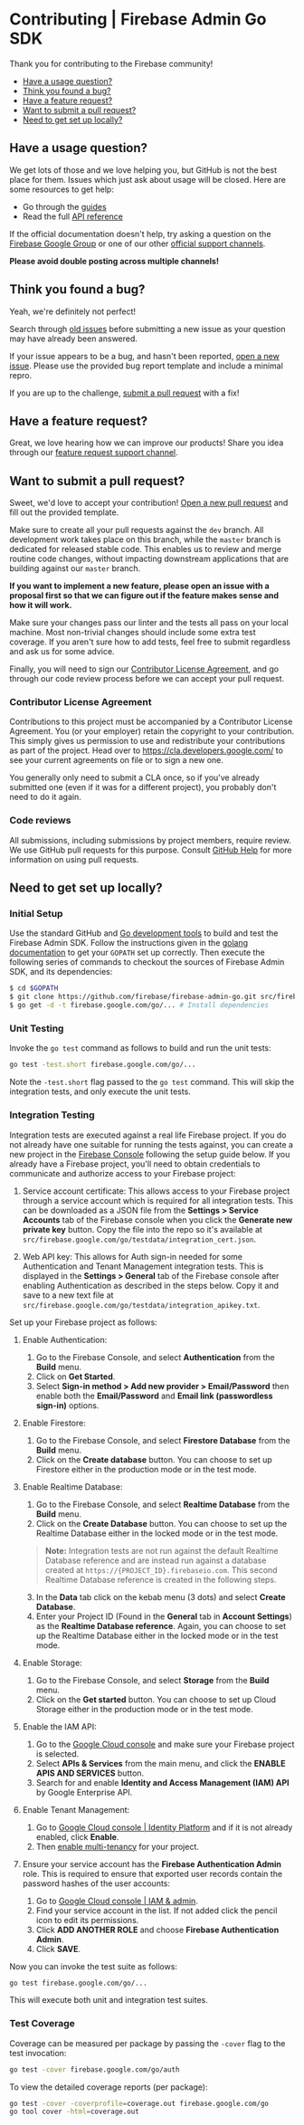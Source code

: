 # Contributing | Firebase Admin Go SDK

Thank you for contributing to the Firebase community!

 - [Have a usage question?](#question)
 - [Think you found a bug?](#issue)
 - [Have a feature request?](#feature)
 - [Want to submit a pull request?](#submit)
 - [Need to get set up locally?](#local-setup)


## <a name="question"></a>Have a usage question?

We get lots of those and we love helping you, but GitHub is not the best place for them. Issues
which just ask about usage will be closed. Here are some resources to get help:

- Go through the [guides](https://firebase.google.com/docs/admin/setup/)
- Read the full [API reference](https://godoc.org/firebase.google.com/go)

If the official documentation doesn't help, try asking a question on the
[Firebase Google Group](https://groups.google.com/forum/#!forum/firebase-talk/) or one of our
other [official support channels](https://firebase.google.com/support/).

**Please avoid double posting across multiple channels!**


## <a name="issue"></a>Think you found a bug?

Yeah, we're definitely not perfect!

Search through [old issues](https://github.com/firebase/firebase-admin-go/issues) before
submitting a new issue as your question may have already been answered.

If your issue appears to be a bug, and hasn't been reported,
[open a new issue](https://github.com/firebase/firebase-admin-go/issues/new). Please use the
provided bug report template and include a minimal repro.

If you are up to the challenge, [submit a pull request](#submit) with a fix!


## <a name="feature"></a>Have a feature request?

Great, we love hearing how we can improve our products! Share you idea through our
[feature request support channel](https://firebase.google.com/support/contact/bugs-features/).


## <a name="submit"></a>Want to submit a pull request?

Sweet, we'd love to accept your contribution!
[Open a new pull request](https://github.com/firebase/firebase-admin-go/pull/new/master) and fill
out the provided template.

Make sure to create all your pull requests against the `dev` branch. All development
work takes place on this branch, while the `master` branch is dedicated for released
stable code. This enables us to review and merge routine code changes, without
impacting downstream applications that are building against our `master`
branch.

**If you want to implement a new feature, please open an issue with a proposal first so that we can
figure out if the feature makes sense and how it will work.**

Make sure your changes pass our linter and the tests all pass on your local machine.
Most non-trivial changes should include some extra test coverage. If you aren't sure how to add
tests, feel free to submit regardless and ask us for some advice.

Finally, you will need to sign our
[Contributor License Agreement](https://cla.developers.google.com/about/google-individual),
and go through our code review process before we can accept your pull request.

### Contributor License Agreement

Contributions to this project must be accompanied by a Contributor License
Agreement. You (or your employer) retain the copyright to your contribution.
This simply gives us permission to use and redistribute your contributions as
part of the project. Head over to <https://cla.developers.google.com/> to see
your current agreements on file or to sign a new one.

You generally only need to submit a CLA once, so if you've already submitted one
(even if it was for a different project), you probably don't need to do it
again.

### Code reviews

All submissions, including submissions by project members, require review. We
use GitHub pull requests for this purpose. Consult
[GitHub Help](https://help.github.com/articles/about-pull-requests/) for more
information on using pull requests.

## <a name="local-setup"></a>Need to get set up locally?

### Initial Setup

Use the standard GitHub and [Go development tools](https://golang.org/doc/cmd)
to build and test the Firebase Admin SDK. Follow the instructions given in
the [golang documentation](https://golang.org/doc/code.html) to get your
`GOPATH` set up correctly. Then execute the following series of commands
to checkout the sources of Firebase Admin SDK, and its dependencies:

```bash
$ cd $GOPATH
$ git clone https://github.com/firebase/firebase-admin-go.git src/firebase.google.com/go
$ go get -d -t firebase.google.com/go/... # Install dependencies
```

### Unit Testing

Invoke the `go test` command as follows to build and run the unit tests:

```bash
go test -test.short firebase.google.com/go/...
```

Note the `-test.short` flag passed to the `go test` command. This will skip
the integration tests, and only execute the unit tests.

### Integration Testing

Integration tests are executed against a real life Firebase project. If you do not already
have one suitable for running the tests against, you can create a new project in the
[Firebase Console](https://console.firebase.google.com) following the setup guide below.
If you already have a Firebase project, you'll need to obtain credentials to communicate and
authorize access to your Firebase project:


1. Service account certificate: This allows access to your Firebase project through a service account
which is required for all integration tests. This can be downloaded as a JSON file from the 
**Settings > Service Accounts** tab of the Firebase console when you click the
**Generate new private key** button. Copy the file into the repo so it's available at
`src/firebase.google.com/go/testdata/integration_cert.json`.


2. Web API key: This allows for Auth sign-in needed for some Authentication and Tenant Management
integration tests. This is displayed in the **Settings > General** tab of the Firebase console
after enabling Authentication as described in the steps below. Copy it and save to a new text
file at `src/firebase.google.com/go/testdata/integration_apikey.txt`.


Set up your Firebase project as follows:


1. Enable Authentication:
   1. Go to the Firebase Console, and select **Authentication** from the **Build** menu.
   2. Click on **Get Started**.
   3. Select **Sign-in method > Add new provider > Email/Password** then enable both the
   **Email/Password** and **Email link (passwordless sign-in)** options.


2. Enable Firestore:
   1. Go to the Firebase Console, and select **Firestore Database** from the **Build** menu.
   2. Click on the **Create database** button. You can choose to set up Firestore either in
   the production mode or in the test mode.


3. Enable Realtime Database:
   1. Go to the Firebase Console, and select **Realtime Database** from the **Build** menu.
   2. Click on the **Create Database** button. You can choose to set up the Realtime Database
   either in the locked mode or in the test mode.

   > **Note:** Integration tests are not run against the default Realtime Database reference and are
   instead run against a database created at `https://{PROJECT_ID}.firebaseio.com`.
   This second Realtime Database reference is created in the following steps.

   3. In the **Data** tab click on the kebab menu (3 dots) and select **Create Database**.
   4. Enter your Project ID (Found in the **General** tab in **Account Settings**) as the
   **Realtime Database reference**. Again, you can choose to set up the Realtime Database
   either in the locked mode or in the test mode.


4. Enable Storage:
   1. Go to the Firebase Console, and select **Storage** from the **Build** menu.
   2. Click on the **Get started** button. You can choose to set up Cloud Storage
   either in the production mode or in the test mode.


5. Enable the IAM API:
   1. Go to the [Google Cloud console](https://console.cloud.google.com)
   and make sure your Firebase project is selected.
   2. Select **APIs & Services** from the main menu, and click the
   **ENABLE APIS AND SERVICES** button.
   3. Search for and enable **Identity and Access Management (IAM) API** by Google Enterprise API.


6. Enable Tenant Management:
   1. Go to
   [Google Cloud console | Identity Platform](https://console.cloud.google.com/customer-identity/)
   and if it is not already enabled, click **Enable**.
   2. Then
   [enable multi-tenancy](https://cloud.google.com/identity-platform/docs/multi-tenancy-quickstart#enabling_multi-tenancy)
   for your project.


7. Ensure your service account has the **Firebase Authentication Admin** role. This is required
to ensure that exported user records contain the password hashes of the user accounts:
   1. Go to [Google Cloud console | IAM & admin](https://console.cloud.google.com/iam-admin).
   2. Find your service account in the list. If not added click the pencil icon to edit its
   permissions.
   3. Click **ADD ANOTHER ROLE** and choose **Firebase Authentication Admin**.
   4. Click **SAVE**.


Now you can invoke the test suite as follows:

```bash
go test firebase.google.com/go/...
```

This will execute both unit and integration test suites.

### Test Coverage

Coverage can be measured per package by passing the `-cover` flag to the test invocation:

```bash
go test -cover firebase.google.com/go/auth
```

To view the detailed coverage reports (per package):

```bash
go test -cover -coverprofile=coverage.out firebase.google.com/go
go tool cover -html=coverage.out
```

